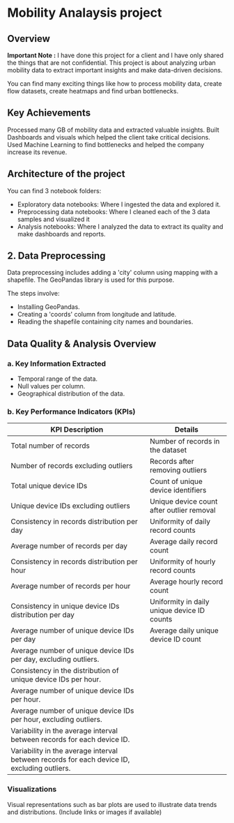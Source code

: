 # Mobility Analaysis project

## Overview
**Important Note :** I have done this project for a client and I have only shared the things that are not confidential.
This project is about analyzing urban mobility data to extract important insights and make data-driven decisions.

You can find many exciting things like how to process mobility data, create flow datasets, create heatmaps and find urban bottlenecks.

## Key Achievements

Processed many GB of mobility data and extracted valuable insights.
Built Dashboards and visuals which helped the client take critical decisions.
Used Machine Learning to find bottlenecks and helped the company increase its revenue.

## Architecture of the project
You can find 3 notebook folders: 
- Exploratory data notebooks: Where I ingested the data and explored it.
- Preprocessing data notebooks: Where I cleaned each of the 3 data samples and visualized it
- Analysis notebooks: Where I analyzed the data to extract its quality and make dashboards and reports.

## 2. Data Preprocessing

Data preprocessing includes adding a 'city' column using mapping with a shapefile. The GeoPandas library is used for this purpose. 

The steps involve:
- Installing GeoPandas.
- Creating a 'coords' column from longitude and latitude.
- Reading the shapefile containing city names and boundaries.

## Data Quality & Analysis Overview

### a. Key Information Extracted

- Temporal range of the data.
- Null values per column.
- Geographical distribution of the data.

### b. Key Performance Indicators (KPIs)

| KPI Description                                    | Details                                              |
| -------------------------------------------------- | ---------------------------------------------------- |
| Total number of records                            | Number of records in the dataset                     |
| Number of records excluding outliers               | Records after removing outliers                      |
| Total unique device IDs                            | Count of unique device identifiers                   |
| Unique device IDs excluding outliers               | Unique device count after outlier removal            |
| Consistency in records distribution per day        | Uniformity of daily record counts                    |
| Average number of records per day                  | Average daily record count                           |
| Consistency in records distribution per hour       | Uniformity of hourly record counts                   |
| Average number of records per hour                 | Average hourly record count                          |
| Consistency in unique device IDs distribution per day | Uniformity in daily unique device ID counts         |
| Average number of unique device IDs per day        | Average daily unique device ID count                 |
|Average number of unique device IDs per day, excluding outliers.|        |
|Consistency in the distribution of unique device IDs per hour.|        |
|Average number of unique device IDs per hour.|        |
|Average number of unique device IDs per hour, excluding outliers.|        |
|Variability in the average interval between records for each device ID.|        |
|Variability in the average interval between records for each device ID, excluding outliers.|        |

### Visualizations

Visual representations such as bar plots are used to illustrate data trends and distributions. (Include links or images if available)

